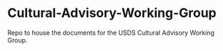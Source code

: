 # Cultural-Advisory-Working-Group
Repo to house the documents for the USDS Cultural Advisory Working Group.
